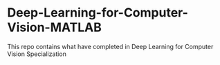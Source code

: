 # Deep-Learning-for-Computer-Vision-MATLAB
This repo contains what have completed in Deep Learning for Computer Vision Specialization
